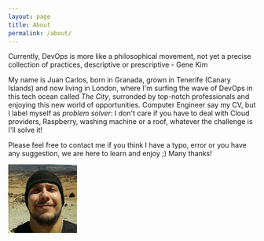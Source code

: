 ```yaml
---
layout: page
title: About
permalink: /about/
---
```


Currently, DevOps is more like a philosophical movement, not yet a precise collection of practices, descriptive or prescriptive - Gene Kim

My name is Juan Carlos, born in Granada, grown in Tenerife (Canary
Islands) and now living in London, where I'm surfing the wave of DevOps
in this tech ocean called *The City*, surronded by top-notch professionals and
enjoying this new world of opportunities. Computer Engineer say my CV,
but I label myself as _problem solver_: I don't care if you have to deal with
Cloud providers, Raspberry, washing machine or a roof, whatever the challenge is I'll solve it!

Please feel free to contact me if you think I have a typo, error or you
have any suggestion, we are here to learn and enjoy ;) Many thanks!

![Profile image](/teide.jpg)
